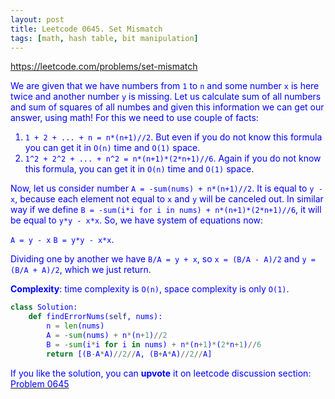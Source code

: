 ```yaml
---
layout: post
title: Leetcode 0645. Set Mismatch
tags: [math, hash table, bit manipulation]
---
```


<a href="https://leetcode.com/problems/set-mismatch"> <font color = blue>https://leetcode.com/problems/set-mismatch

We are given that we have numbers from `1` to `n` and some number `x` is here twice and another number `y` is missing. Let us calculate sum of all numbers and sum of squares of all numbes and given this information we can get our answer, using math! For this we need to use couple of facts:

1. `1 + 2 + ... + n = n*(n+1)//2`. But even if you do not know this formula you can get it in `O(n)` time and `O(1)` space.
2. `1^2 + 2^2 + ... + n^2 = n*(n+1)*(2*n+1)//6`. Again if you do not know this formula, you can get it in `O(n)` time and `O(1)` space.

Now, let us consider number `A = -sum(nums) + n*(n+1)//2`. It is equal to `y - x`, because each element not equal to `x` and `y` will be canceled out. In similar way if we define `B = -sum(i*i for i in nums) + n*(n+1)*(2*n+1)//6`, it will be equal to `y*y - x*x`. So, we have system of equations now:

`A = y - x`
`B = y*y - x*x`.

Dividing one by another we have `B/A = y + x`, so `x = (B/A - A)/2` and `y = (B/A + A)/2`, which we just return.

**Complexity**: time complexity is `O(n)`, space complexity is only `O(1)`.

```python
class Solution:
    def findErrorNums(self, nums):
        n = len(nums)
        A = -sum(nums) + n*(n+1)//2
        B = -sum(i*i for i in nums) + n*(n+1)*(2*n+1)//6
        return [(B-A*A)//2//A, (B+A*A)//2//A]
```

If you like the solution, you can **upvote** it on leetcode discussion section:<a href="https://leetcode.com/problems/set-mismatch/discuss/1089475/python-o(n)-timeo(1)-space-math-solution-explained"> <font color = blue>Problem 0645
